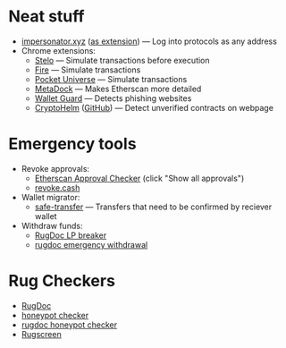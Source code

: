 
# Neat stuff
- [impersonator.xyz](https://www.impersonator.xyz/) ([as extension](https://chrome.google.com/webstore/detail/impersonator/hgihfkmoibhccfdohjdbklmmcknjjmgl)) — Log into protocols as any address
- Chrome extensions:
	- [Stelo](https://stelolabs.com/) — Simulate transactions before execution
	- [Fire](https://www.joinfire.xyz/) — Simulate transactions
	- [Pocket Universe](https://www.pocketuniverse.app/) — Simulate transactions
	- [MetaDock](https://blocksec.com/metadock) — Makes Etherscan more detailed
	- [Wallet Guard](https://walletguard.app/) — Detects phishing websites
	- [CryptoHelm](https://chrome.google.com/webstore/detail/cryptohelm/hbghgmefogifdbofomiilcleajggomma/) ([GitHub](https://github.com/hugoroussel/cryptohelm/)) — Detect unverified contracts on webpage

# Emergency tools
- Revoke approvals:
	- [Etherscan Approval Checker](https://etherscan.io/tokenapprovalchecker) (click "Show all approvals")
	- [revoke.cash](https://revoke.cash/)
- Wallet migrator:
	- [safe-transfer](https://safe-transfer.stableunit.org/send) — Transfers that need to be confirmed by reciever wallet
- Withdraw funds:
	- [RugDoc LP breaker](https://rugdoc.io/lp-breaker/)
	- [rugdoc emergency withdrawal](https://rugdoc.io/emergency/)

# Rug Checkers
- [RugDoc](https://rugdoc.io/)
- [honeypot checker](https://honeypot.is/)
- [rugdoc honeypot checker](https://rugdoc.io/honeypot/)
- [Rugscreen](https://rugscreen.com/)